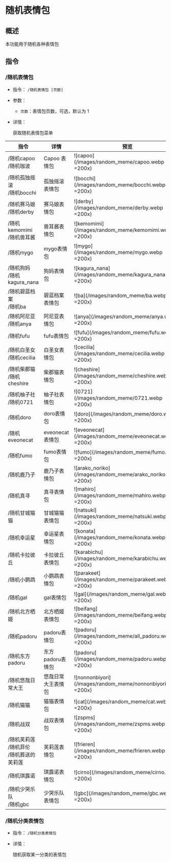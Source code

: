 # 随机表情包

## 概述

本功能用于随机各种表情包

## 指令

### /随机表情包

- 指令： `/随机表情包 [页数]`

- 参数：

  - `页数`：表情包页数，可选，默认为 1

- 详情：

  获取随机表情包菜单

| 指令                                            | 详情               | 预览                                                         |
| ----------------------------------------------- | ------------------ | ------------------------------------------------------------ |
| /随机capoo<br/>/随机咖波                        | Capoo 表情包       | ![capoo](/images/random_meme/capoo.webp =200x)               |
| /随机孤独摇滚<br/>/随机bocchi                   | 孤独摇滚表情包     | ![bocchi](/images/random_meme/bocchi.webp =200x)             |
| /随机赛马娘<br/>/随机derby                      | 赛马娘表情包       | ![derby](/images/random_meme/derby.webp =200x)               |
| /随机kemomimi<br/>/随机兽耳酱                   | 兽耳酱表情包       | ![kemomimi](/images/random_meme/kemomimi.webp =200x)         |
| /随机mygo                                       | mygo表情包         | ![mygo](/images/random_meme/mygo.webp =200x)                 |
| /随机狗妈<br/>/随机kagura_nana                  | 狗妈表情包         | ![kagura_nana](/images/random_meme/kagura_nana.webp =200x)   |
| /随机碧蓝档案<br/>/随机ba                       | 碧蓝档案表情包     | ![ba](/images/random_meme/ba.webp =200x)                     |
| /随机阿尼亚<br/>/随机anya                       | 阿尼亚表情包       | ![anya](/images/random_meme/anya.webp =200x)                 |
| /随机fufu                                       | fufu表情包         | ![fufu](/images/random_meme/fufu.webp =200x)                 |
| /随机白圣女<br/>/随机cecilia                    | 白圣女表情包       | ![cecilia](/images/random_meme/cecilia.webp =200x)           |
| /随机柴郡猫<br/>/随机cheshire                   | 柴郡猫表情包       | ![cheshire](/images/random_meme/cheshire.webp =200x)         |
| /随机柚子社<br/>/随机0721                       | 柚子社表情包       | ![0721](/images/random_meme/0721.webp =200x)                 |
| /随机doro                                       | doro表情包         | ![doro](/images/random_meme/doro.webp =200x)                 |
| /随机eveonecat                                  | eveonecat表情包    | ![eveonecat](/images/random_meme/eveonecat.webp =200x)       |
| /随机fumo                                       | fumo表情包         | ![fumo](/images/random_meme/fumo.webp =200x)                 |
| /随机鹿乃子                                     | 鹿乃子表情包       | ![arako_noriko](/images/random_meme/arako_noriko.webp =200x) |
| /随机真寻                                       | 真寻表情包         | ![mahiro](/images/random_meme/mahiro.webp =200x)             |
| /随机甘城猫猫                                   | 甘城猫猫表情包     | ![natsuki](/images/random_meme/natsuki.webp =200x)           |
| /随机幸运星                                     | 幸运星表情包       | ![konata](/images/random_meme/konata.webp =200x)             |
| /随机卡拉彼丘                                   | 卡拉彼丘表情包     | ![karabichu](/images/random_meme/karabichu.webp =200x)       |
| /随机小鹦鹉                                     | 小鹦鹉表情包       | ![parakeet](/images/random_meme/parakeet.webp =200x)         |
| /随机gal                                        | gal表情包          | ![gal](/images/random_meme/gal.webp =200x)                   |
| /随机北方栖姬                                   | 北方栖姬表情包     | ![beifang](/images/random_meme/beifang.webp =200x)           |
| /随机padoru                                     | padoru表情包       | ![padoru](/images/random_meme/all_padoru.webp =200x)         |
| /随机东方padoru                                 | 东方padoru表情包   | ![padoru](/images/random_meme/padoru.webp =200x)             |
| /随机悠哉日常大王                               | 悠哉日常大王表情包 | ![nonnonbiyori](/images/random_meme/nonnonbiyori.webp =200x) |
| /随机猫猫                                       | 猫猫表情包         | ![cat](/images/random_meme/cat.webp =200x)                   |
| /随机战双                                       | 战双表情包         | ![zspms](/images/random_meme/zspms.webp =200x)               |
| /随机芙莉莲<br/>/随机菲伦<br/>/随机葬送的芙莉莲 | 芙莉莲表情包       | ![frieren](/images/random_meme/frieren.webp =200x)           |
| /随机琪露诺                                     | 琪露诺表情包       | ![cirno](/images/random_meme/cirno.webp =200x)               |
| /随机少哭乐队<br/>/随机gbc                      | 少哭乐队表情包     | ![gbc](/images/random_meme/gbc.webp =200x)                   |

### /随机分类表情包

- 指令： `/随机分类表情包`

- 详情：

  随机获取某一分类的表情包
